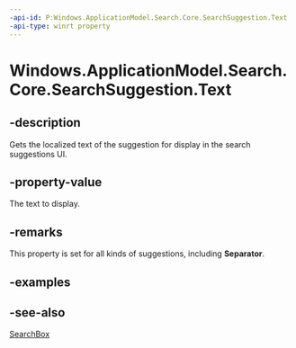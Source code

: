 ----api-id: P:Windows.ApplicationModel.Search.Core.SearchSuggestion.Text
-api-type: winrt property
---<!-- Property syntaxpublic string Text { get; }--># Windows.ApplicationModel.Search.Core.SearchSuggestion.Text## -descriptionGets the localized text of the suggestion for display in the search suggestions UI.## -property-valueThe text to display.## -remarksThis property is set for all kinds of suggestions, including **Separator**.## -examples## -see-also[SearchBox](../windows.ui.xaml.controls/searchbox.md)